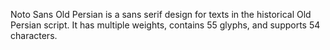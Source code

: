 Noto Sans Old Persian is a sans serif design for texts in the historical Old Persian script. It has multiple weights, contains 55 glyphs, and supports 54 characters.
